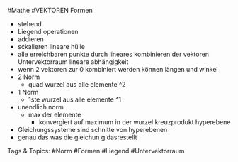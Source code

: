  #Mathe #VEKTOREN Formen
  - stehend
  - Liegend
 operationen
  - addieren
  - sckalieren
 lineare hülle
  - alle erreichbaren punkte durch lineares kombinieren der vektoren
 Untervektorraum
 lineare abhängigkeit
  - wenn 2 vektoren zur 0 kombiniert werden können
 längen und winkel
  - 2 Norm
    - quad wurzel aus alle elemente ^2
  - 1 Norm 
    - 1ste wurzel aus alle elemente ^1
  - unendlich norm 
    - max der elemente
      - konvergiert auf maximum in der wurzel
 kreuzprodukt
 hyperebene
  - Gleichungssysteme sind schnitte von hyperebenen
  - genau das was die gleichun g dasrestellt

   Tags & Topics:
   #Norm
   #Formen
   #Liegend
   #Untervektorraum